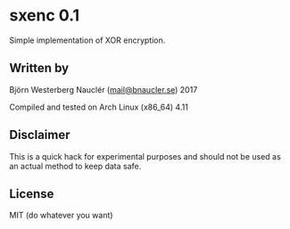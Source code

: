 # sxenc 0.1
Simple implementation of XOR encryption.

## Written by
Björn Westerberg Nauclér (mail@bnaucler.se) 2017

Compiled and tested on Arch Linux (x86\_64) 4.11

## Disclaimer
This is a quick hack for experimental purposes and should not be used as an actual method to keep data safe.

## License
MIT (do whatever you want)
